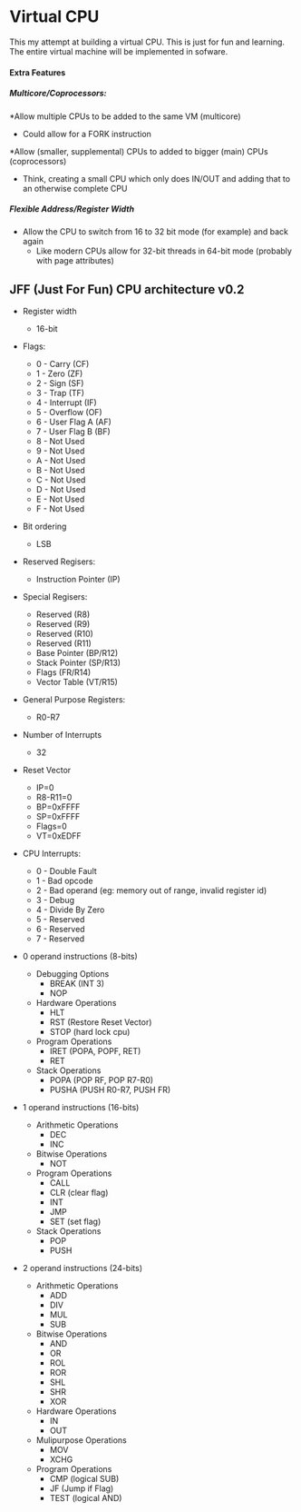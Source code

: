 # Virtual CPU
This my attempt at building a virtual CPU.  This is just for fun and learning.
The entire virtual machine will be implemented in sofware.

#### Extra Features

##### Multicore/Coprocessors:
*Allow multiple CPUs to be added to the same VM (multicore)
  * Could allow for a FORK instruction

*Allow (smaller, supplemental) CPUs to added to bigger (main) CPUs (coprocessors)
  * Think, creating a small CPU which only does IN/OUT and
  adding that to an otherwise complete CPU

##### Flexible Address/Register Width
* Allow the CPU to switch from 16 to 32 bit mode (for example) and back again
  * Like modern CPUs allow for 32-bit threads in 64-bit mode
  (probably with page attributes)

## JFF (Just For Fun) CPU architecture v0.2

* Register width
  * 16-bit

* Flags:
  * 0 - Carry (CF)
  * 1 - Zero (ZF)
  * 2 - Sign (SF)
  * 3 - Trap (TF)
  * 4 - Interrupt (IF)
  * 5 - Overflow (OF)
  * 6 - User Flag A (AF)
  * 7 - User Flag B (BF)
  * 8 - Not Used
  * 9 - Not Used
  * A - Not Used
  * B - Not Used
  * C - Not Used
  * D - Not Used
  * E - Not Used
  * F - Not Used

* Bit ordering
  * LSB

* Reserved Regisers:
  * Instruction Pointer (IP)

* Special Regisers:
  * Reserved (R8)
  * Reserved (R9)
  * Reserved (R10)
  * Reserved (R11)
  * Base Pointer (BP/R12)
  * Stack Pointer (SP/R13)
  * Flags (FR/R14)
  * Vector Table (VT/R15)

* General Purpose Registers:
  * R0-R7

* Number of Interrupts
  * 32

* Reset Vector
  * IP=0
  * R8-R11=0
  * BP=0xFFFF
  * SP=0xFFFF
  * Flags=0
  * VT=0xEDFF

* CPU Interrupts:
  * 0 - Double Fault
  * 1 - Bad opcode
  * 2 - Bad operand (eg: memory out of range, invalid register id)
  * 3 - Debug
  * 4 - Divide By Zero
  * 5 - Reserved
  * 6 - Reserved
  * 7 - Reserved

* 0 operand instructions (8-bits)
  * Debugging Options
    * BREAK (INT 3)
    * NOP
  * Hardware Operations
    * HLT
    * RST (Restore Reset Vector)
    * STOP (hard lock cpu)
  * Program Operations
    * IRET (POPA, POPF, RET)
    * RET
  * Stack Operations
    * POPA (POP RF, POP R7-R0)
    * PUSHA (PUSH R0-R7, PUSH FR)

* 1 operand instructions (16-bits)
  * Arithmetic Operations
    * DEC
    * INC
  * Bitwise Operations
    * NOT
  * Program Operations
    * CALL
    * CLR (clear flag)
    * INT
    * JMP
    * SET (set flag)
  * Stack Operations
    * POP
    * PUSH

* 2 operand instructions (24-bits)
  * Arithmetic Operations
    * ADD
    * DIV
    * MUL
    * SUB
  * Bitwise Operations
    * AND
    * OR
    * ROL
    * ROR
    * SHL
    * SHR
    * XOR
  * Hardware Operations
    * IN
    * OUT
  * Mulipurpose Operations
    * MOV
    * XCHG
  * Program Operations
    * CMP (logical SUB)
    * JF (Jump if Flag)
    * TEST (logical AND)
